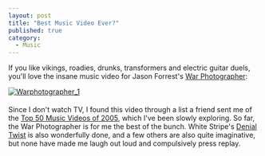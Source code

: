 ```yaml
---
layout: post
title: "Best Music Video Ever?"
published: true
category:
  - Music
---
```

<p>If you like vikings, roadies, drunks, transformers and electric guitar duels, you'll love the insane music video for Jason Forrest's <a href="http://www.cockrockdisco.com/JFDSwpweb.mov" target="_blank">War Photographer</a>: </p>
<p>
<a href="http://www.cockrockdisco.com/JFDSwpweb.mov" target="_blank"><img border="0" alt="Warphotographer_1" title="Warphotographer_1" src="http://olifante.blogs.com/photos/uncategorized/warphotographer_1.png" style="margin: 0px 5px 5px 0px;" /></a></p>


<p>Since I don't watch TV, I found this video through a list a friend sent me of the <a href="http://docopenhagen.blogspot.com/2005/12/top-50-music-videos-of-2005.html">Top 50 Music Videos of 2005</a>, which I've been slowly exploring. So far, the War Photographer is for me the best of the bunch. White Stripe's <a href="http://stream.qtv.apple.com/qtv/v2music/whitestripes/denialtwist_ref.mov">Denial Twist</a> is also wonderfully done, and a few others are also quite imaginative, but none have made me laugh out loud and compulsively press replay.</p>

